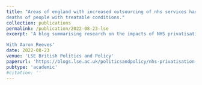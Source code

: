 ```yaml
---
title: "Areas of england with increased outsourcing of nhs services have more
deaths of people with treatable conditions."
collection: publications
permalink: /publication/2022-08-23-lse
excerpt: 'A blog summarising research on the impacts of NHS privatisation.  <br> <br> 

With Aaron Reeves'
date: 2022-08-23
venue: 'LSE British Politics and Policy'
paperurl: 'https://blogs.lse.ac.uk/politicsandpolicy/nhs-privatisation-impact-on-patients/'
pubtype: 'academic'
#citation: ''
---
```

